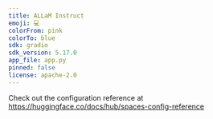 ```yaml
---
title: ALLaM Instruct
emoji: 💻
colorFrom: pink
colorTo: blue
sdk: gradio
sdk_version: 5.17.0
app_file: app.py
pinned: false
license: apache-2.0
---
```


Check out the configuration reference at https://huggingface.co/docs/hub/spaces-config-reference
